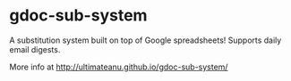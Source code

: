 gdoc-sub-system
===============

A substitution system built on top of Google spreadsheets! Supports daily email digests.

More info at http://ultimateanu.github.io/gdoc-sub-system/
